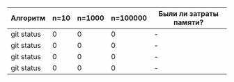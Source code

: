 | Алгоритм  | n=10 | n=1000 | n=100000  | Были ли затраты памяти?  |
| --- | --- | --- | --- | --- |
| git status | 0 | 0 | 0 | - |
| git status | 0 | 0 | 0 | - |
| git status | 0 | 0 | 0 | - |
| git status | 0 | 0 | 0 | - |